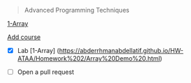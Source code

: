 > Advanced Programming Techniques


[1-Array](https://abderrhmanabdellatif.github.io/HW-ATAA/Homework%202/Array%20Demo%20.html)

[Add course](https://abderrhmanabdellatif.github.io/advanced-programing-Homeworks/Homeworks/Add%20course.html)
- [x] Lab
       [1-Array] (https://abderrhmanabdellatif.github.io/HW-ATAA/Homework%202/Array%20Demo%20.html)

- [ ] Open a pull request

